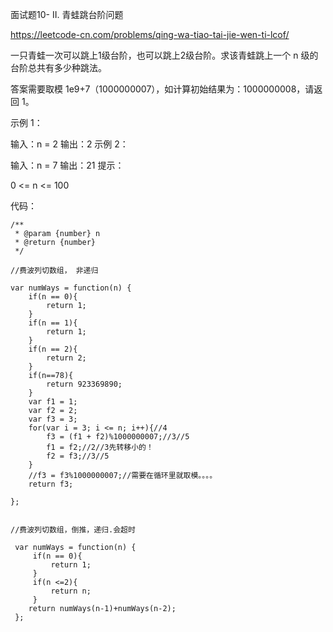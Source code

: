 面试题10- II. 青蛙跳台阶问题

https://leetcode-cn.com/problems/qing-wa-tiao-tai-jie-wen-ti-lcof/

一只青蛙一次可以跳上1级台阶，也可以跳上2级台阶。求该青蛙跳上一个 n 级的台阶总共有多少种跳法。

答案需要取模 1e9+7（1000000007），如计算初始结果为：1000000008，请返回 1。

示例 1：

输入：n = 2
输出：2
示例 2：

输入：n = 7
输出：21
提示：

0 <= n <= 100

代码：
```
/**
 * @param {number} n
 * @return {number}
 */

//费波列切数组， 非递归

var numWays = function(n) {
    if(n == 0){
        return 1;
    }
    if(n == 1){
        return 1;
    }
    if(n == 2){
        return 2;
    }
    if(n==78){
        return 923369890;
    }
    var f1 = 1;
    var f2 = 2;
    var f3 = 3;
    for(var i = 3; i <= n; i++){//4
        f3 = (f1 + f2)%1000000007;//3//5
        f1 = f2;//2//3先转移小的！
        f2 = f3;//3//5  
    }
    //f3 = f3%1000000007;//需要在循环里就取模。。。。
    return f3;

};


//费波列切数组，倒推，递归.会超时

 var numWays = function(n) {
     if(n == 0){
         return 1;
     }
     if(n <=2){
         return n;
     }
    return numWays(n-1)+numWays(n-2);
 };
```

